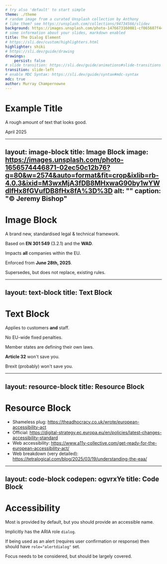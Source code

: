 ```yaml
---
# try also 'default' to start simple
theme: ./theme
# random image from a curated Unsplash collection by Anthony
# like them? see https://unsplash.com/collections/94734566/slidev
background: https://images.unsplash.com/photo-1476673160081-cf065607f449?q=80&w=2072&auto=format&fit=crop&ixlib=rb-4.0.3&ixid=M3wxMjA3fDB8MHxwaG90by1wYWdlfHx8fGVufDB8fHx8fA%3D%3D
# some information about your slides, markdown enabled
title: The Dialog Element
# https://sli.dev/custom/highlighters.html
highlighter: shiki
# https://sli.dev/guide/drawing
drawings:
    persist: false
# slide transition: https://sli.dev/guide/animations#slide-transitions
transition: slide-left
# enable MDC Syntax: https://sli.dev/guide/syntax#mdc-syntax
mdc: true
author: Murray Champernowne
---
```


# Example Title

A rough amount of text that looks good.

<footer>
  <p>April 2025</p>
</footer>

---
layout: image-block
title: Image Block
image: https://images.unsplash.com/photo-1656574446871-02ec50c12b76?q=80&w=2574&auto=format&fit=crop&ixlib=rb-4.0.3&ixid=M3wxMjA3fDB8MHxwaG90by1wYWdlfHx8fGVufDB8fHx8fA%3D%3D
alt: ""
caption: "© Jeremy Bishop"
---

# Image Block

<v-click><p>A brand new, standardised legal & technical framework.</p></v-click>

<v-click><p>Based on <strong>EN 301 549</strong> (3.2.1) and the <strong>WAD</strong>.</p></v-click>

<v-click><p>Impacts <strong>all</strong> companies within the EU.</p></v-click>

<v-click><p>Enforced from <strong>June 28th, 2025</strong>.</p></v-click>

<v-click><p>Supersedes, but does not replace, existing rules.</p></v-click>

<!--
Add notes here.
-->

---
layout: text-block
title: Text Block
---

# Text Block

<v-click><p>Applies to customers <strong>and</strong> staff.</p></v-click>

<v-click><p>No EU-wide fixed penalties.</p></v-click>

<v-click><p>Member states are defining their own laws.</p></v-click>

<v-click><p><strong>Article 32</strong> won't save you.</p></v-click>

<v-click><p>Brexit (probably) won't save you.</p></v-click>

<!--
Notes
-->

---
layout: resource-block
title: Resource Block
---

# Resource Block

-   Shameless plug: https://theadhocracy.co.uk/wrote/european-accessibility-act
-   Official: https://digital-strategy.ec.europa.eu/en/policies/latest-changes-accessibility-standard
-   Web accessibility: https://www.a11y-collective.com/get-ready-for-the-european-accessibility-act/
-   Web breakdown (very detailed): https://tetralogical.com/blog/2025/03/19/understanding-the-eaa/

---
layout: code-block
codepen: ogvrxYe
title: Code Block
---

# Accessibility

Most is provided by default, but you should provide an accessible name.

Implicitly has the ARIA role `dialog`.

If being used as an alert (requires user confirmation or response) then should have `role="alertdialog"` set.

Focus needs to be considered, but should be largely covered.
